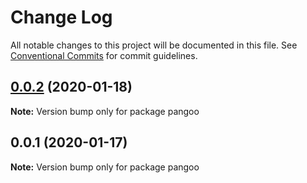 # Change Log

All notable changes to this project will be documented in this file.
See [Conventional Commits](https://conventionalcommits.org) for commit guidelines.

## [0.0.2](https://github.com/pangoojs/pangoo/compare/pangoo@0.0.1...pangoo@0.0.2) (2020-01-18)

**Note:** Version bump only for package pangoo





## 0.0.1 (2020-01-17)

**Note:** Version bump only for package pangoo
